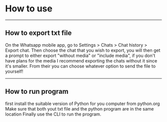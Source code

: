 How to use
=================

------------------------------------------------------------------------------


## How to export txt file ##

On the Whatsapp mobile app, go to Settings > Chats > Chat history > Export chat.
Then choose the chat that you wish to export, you will then get a prompt to 
either export "without media" or "include media", if you don't have plans for
the media I recommend exporting the chats without it since it's smaller.
From their you can choose whatever option to send the file to yourself!


------------------------------------------------------------------------------

## How to run program ##

first install the suitable version of Python for you computer from python.org
Make sure that both yout txt file and the python program are in the same location
Finally use the CLI to run the program.
